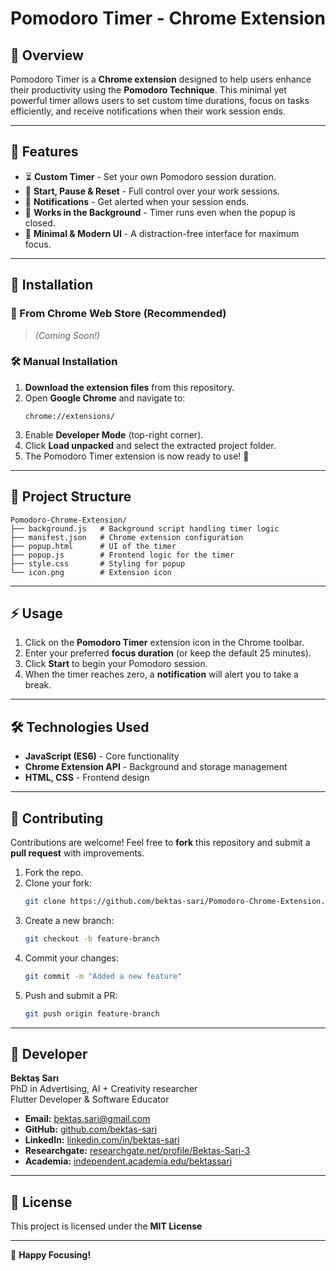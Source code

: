 # Pomodoro Timer - Chrome Extension

## 📌 Overview
Pomodoro Timer is a **Chrome extension** designed to help users enhance their productivity using the **Pomodoro Technique**. This minimal yet powerful timer allows users to set custom time durations, focus on tasks efficiently, and receive notifications when their work session ends.

---

## 🎯 Features
- ⏳ **Custom Timer** - Set your own Pomodoro session duration.
- 🛑 **Start, Pause & Reset** - Full control over your work sessions.
- 🔔 **Notifications** - Get alerted when your session ends.
- 📌 **Works in the Background** - Timer runs even when the popup is closed.
- 🎨 **Minimal & Modern UI** - A distraction-free interface for maximum focus.

---

## 🚀 Installation

### **🔗 From Chrome Web Store (Recommended)**
> *(Coming Soon!)*

### **🛠️ Manual Installation**
1. **Download the extension files** from this repository.
2. Open **Google Chrome** and navigate to:
   ```
   chrome://extensions/
   ```
3. Enable **Developer Mode** (top-right corner).
4. Click **Load unpacked** and select the extracted project folder.
5. The Pomodoro Timer extension is now ready to use! 🎉

---

## 📂 Project Structure
```
Pomodoro-Chrome-Extension/
├── background.js   # Background script handling timer logic
├── manifest.json   # Chrome extension configuration
├── popup.html      # UI of the timer
├── popup.js        # Frontend logic for the timer
├── style.css       # Styling for popup
└── icon.png        # Extension icon
```

---

## ⚡ Usage
1. Click on the **Pomodoro Timer** extension icon in the Chrome toolbar.
2. Enter your preferred **focus duration** (or keep the default 25 minutes).
3. Click **Start** to begin your Pomodoro session.
4. When the timer reaches zero, a **notification** will alert you to take a break.

---

## 🛠️ Technologies Used
- **JavaScript (ES6)** - Core functionality
- **Chrome Extension API** - Background and storage management
- **HTML, CSS** - Frontend design

---

## 🔗 Contributing
Contributions are welcome! Feel free to **fork** this repository and submit a **pull request** with improvements.

1. Fork the repo.
2. Clone your fork:
   ```sh
   git clone https://github.com/bektas-sari/Pomodoro-Chrome-Extension.git
   ```
3. Create a new branch:
   ```sh
   git checkout -b feature-branch
   ```
4. Commit your changes:
   ```sh
   git commit -m "Added a new feature"
   ```
5. Push and submit a PR:
   ```sh
   git push origin feature-branch
   ```

---
## 👤 Developer

**Bektaş Sarı**<br>
PhD in Advertising, AI + Creativity researcher<br>
Flutter Developer & Software Educator<br>

- **Email:** [bektas.sari@gmail.com](mailto:bektas.sari@gmail.com)  
- **GitHub:** [github.com/bektas-sari](https://github.com/bektas-sari)  
- **LinkedIn:** [linkedin.com/in/bektas-sari](https://www.linkedin.com/in/bektas-sari)  
- **Researchgate:** [researchgate.net/profile/Bektas-Sari-3](https://www.researchgate.net/profile/Bektas-Sari-3)  
- **Academia:** [independent.academia.edu/bektassari](https://independent.academia.edu/bektassari)

---

## 📜 License
This project is licensed under the **MIT License**

---

🚀 **Happy Focusing!**

